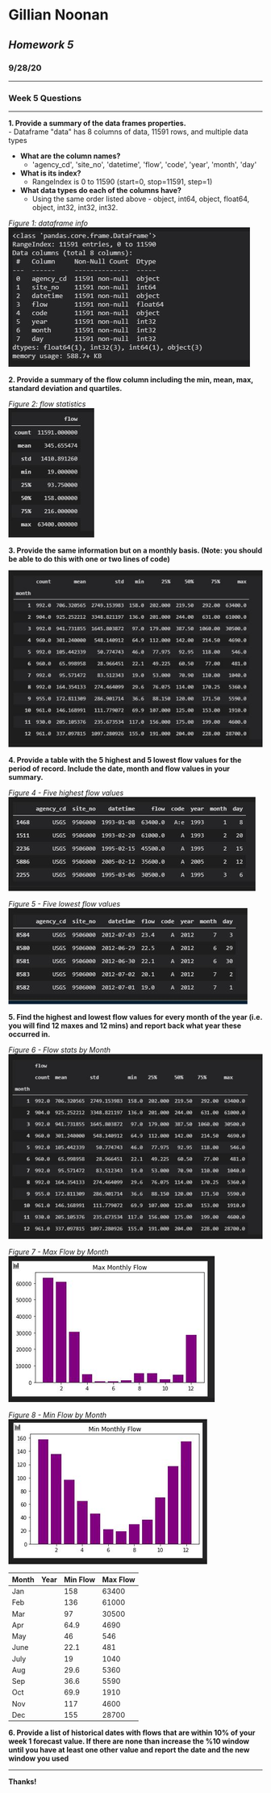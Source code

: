 # **Gillian Noonan**
## *Homework 5*
### 9/28/20

---------

### Week 5 Questions
---

**1. Provide a summary of the data frames properties.**  
        -  Dataframe "data" has 8 columns of data, 11591 rows, and multiple data types
  - **What are the column names?**
    * 'agency_cd', 'site_no', 'datetime', 'flow', 'code', 'year', 'month', 'day'
  - **What is its index?**
    * RangeIndex is 0 to 11590 (start=0, stop=11591, step=1)
  - **What data types do each of the columns have?**
    * Using the same order listed above - object, int64, object, float64, object, int32, int32, int32.  

_Figure 1: dataframe info_
![](assets/Noonan_HW5-7439600b.JPG)

**2. Provide a summary of the flow column including the min, mean, max, standard deviation and quartiles.**  

_Figure 2: flow statistics_  
![](assets/Noonan_HW5-5e77a05d.JPG)

**3. Provide the same information but on a monthly basis. (Note: you should be able to do this with one or two lines of code)**

![](assets/Noonan_HW5-ab91d271.JPG)

**4. Provide a table with the 5 highest and 5 lowest flow
values for  the period of record. Include the date, month and flow values in your summary.**  

_Figure 4 - Five highest flow values_
![](assets/Noonan_HW5-dfe8877c.JPG)

_Figure 5 - Five lowest flow values_
![](assets/Noonan_HW5-433db8f5.JPG)

**5.  Find the highest and lowest flow  values for every month of the year (i.e. you will find 12 maxes and 12 mins) and report back what year these occurred in.**  

_Figure 6 - Flow stats by Month_
![](assets/Noonan_HW5-973f866a.JPG)

_Figure 7 - Max Flow by Month_
![](assets/Noonan_HW5-e6d0d496.JPG)

_Figure 8 - Min Flow by Month_
![](assets/Noonan_HW5-b463d9e8.JPG)

  |Month|Year|Min Flow|Max Flow|
  |-----|-----|-----|-----|
  |Jan||158|63400|
  |Feb||136|61000|
  |Mar||97|30500|
  |Apr||64.9|4690|
  |May||46|546|
  |June||22.1|481|
  |July||19|1040|
  |Aug||29.6|5360|
  |Sep||36.6|5590|
  |Oct||69.9|1910|
  |Nov||117|4600|
  |Dec||155|28700|

**6. Provide a list of historical dates with flows that are within 10% of your week 1 forecast value. If there are none than increase the %10 window until you have at least one other  value and report the date and the new window you used**



---


**Thanks!**  
